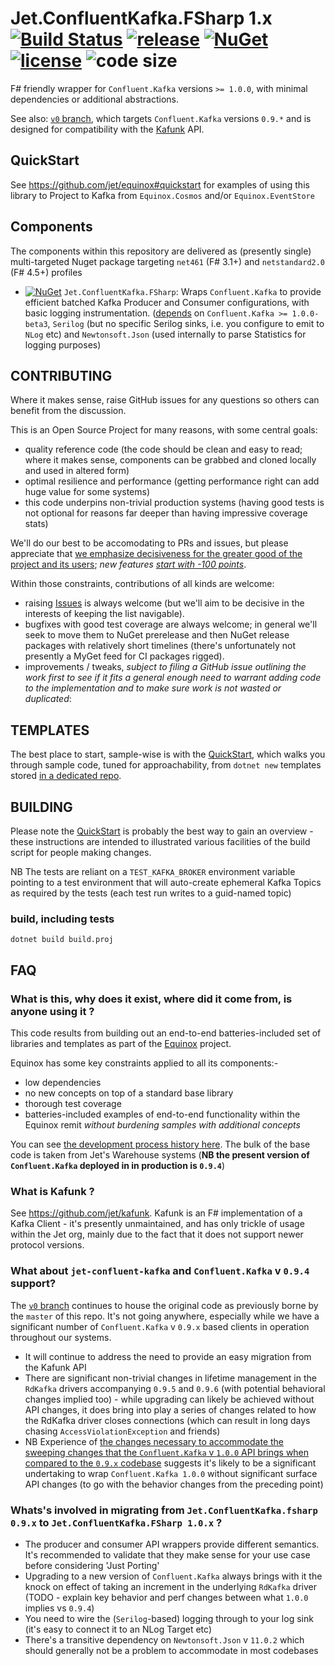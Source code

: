 # Jet.ConfluentKafka.FSharp 1.x [![Build Status](https://dev.azure.com/jet-opensource/opensource/_apis/build/status/jet.Jet.ConfluentKafka.FSharp?branchName=v1)](https://dev.azure.com/jet-opensource/opensource/_build/latest?definitionId=7?branchName=v1) [![release](https://img.shields.io/github/release/jet/Jet.ConfluentKafka.FSharp.svg)](https://github.com/jet/Jet.ConfluentKafka.FSharp/releases) [![NuGet](https://img.shields.io/nuget/vpre/Jet.ConfluentKafka.FSharp.svg?logo=nuget)](https://www.nuget.org/packages/Jet.ConfluentKafka.FSharp/) [![license](https://img.shields.io/github/license/jet/Jet.ConfluentKafka.FSharp.svg)](LICENSE) ![code size](https://img.shields.io/github/languages/code-size/jet/equinox.svg)

F# friendly wrapper for `Confluent.Kafka` versions `>= 1.0.0`, with minimal dependencies or additional abstractions.

See also: [`v0` branch](https://github.com/jet/Jet.ConfluentKafka.FSharp/tree/v0), which targets `Confluent.Kafka` versions `0.9.*` and is designed for compatibility with the [Kafunk](https://github.com/jet/kafunk) API.

## QuickStart

See https://github.com/jet/equinox#quickstart for examples of using this library to Project to Kafka from `Equinox.Cosmos` and/or `Equinox.EventStore`

## Components

The components within this repository are delivered as (presently single) multi-targeted Nuget package targeting `net461` (F# 3.1+) and `netstandard2.0` (F# 4.5+) profiles

- [![NuGet](https://img.shields.io/nuget/vpre/Jet.ConfluentKafka.FSharp.svg)](https://www.nuget.org/packages/Jet.ConfluentKafka.FSharp/) `Jet.ConfluentKafka.FSharp`: Wraps `Confluent.Kafka` to provide efficient batched Kafka Producer and Consumer configurations, with basic logging instrumentation. ([depends](https://www.fuget.org/packages/Jet.ConfluentKafka.FSharp) on `Confluent.Kafka >= 1.0.0-beta3`, `Serilog` (but no specific Serilog sinks, i.e. you configure to emit to `NLog` etc) and `Newtonsoft.Json` (used internally to parse Statistics for logging purposes)

## CONTRIBUTING

Where it makes sense, raise GitHub issues for any questions so others can benefit from the discussion.

This is an Open Source Project for many reasons, with some central goals:

- quality reference code (the code should be clean and easy to read; where it makes sense, components can be grabbed and cloned locally and used in altered form)
- optimal resilience and performance (getting performance right can add huge value for some systems)
- this code underpins non-trivial production systems (having good tests is not optional for reasons far deeper than having impressive coverage stats)

We'll do our best to be accomodating to PRs and issues, but please appreciate that [we emphasize decisiveness for the greater good of the project and its users](https://www.hanselman.com/blog/AlwaysBeClosingPullRequests.aspx); _new features [start with -100 points](https://blogs.msdn.microsoft.com/oldnewthing/20090928-00/?p=16573)_.

Within those constraints, contributions of all kinds are welcome:

- raising [Issues](https://github.com/jet/Jet.ConfluentKafka.FSharp/issues) is always welcome (but we'll aim to be decisive in the interests of keeping the list navigable).
- bugfixes with good test coverage are always welcome; in general we'll seek to move them to NuGet prerelease and then NuGet release packages with relatively short timelines (there's unfortunately not presently a MyGet feed for CI packages rigged).
- improvements / tweaks, _subject to filing a GitHub issue outlining the work first to see if it fits a general enough need to warrant adding code to the implementation and to make sure work is not wasted or duplicated_:

## TEMPLATES

The best place to start, sample-wise is with the [QuickStart](quickstart), which walks you through sample code, tuned for approachability, from `dotnet new` templates stored [in a dedicated repo](https://github.com/jet/dotnet-templates).

## BUILDING

Please note the [QuickStart](quickstart) is probably the best way to gain an overview - these instructions are intended to illustrated various facilities of the build script for people making changes. 

NB The tests are reliant on a `TEST_KAFKA_BROKER` environment variable pointing to a test environment that will auto-create ephemeral Kafka Topics as required by the tests (each test run writes to a guid-named topic)

### build, including tests

    dotnet build build.proj

## FAQ

### What is this, why does it exist, where did it come from, is anyone using it ?

This code results from building out an end-to-end batteries-included set of libraries and templates as part of the [Equinox](https://github.com/jet/equinox) project.

Equinox has some key constraints applied to all its components:-

- low dependencies
- no new concepts on top of a standard base library
- thorough test coverage
- batteries-included examples of end-to-end functionality within the Equinox remit _without burdening samples with additional concepts_

You can see [the development process history here](https://github.com/jet/equinox/pull/87). The bulk of the base code is taken from Jet's Warehouse systems (**NB the present version of `Confluent.Kafka` deployed in in production is `0.9.4`**)

### What is Kafunk ?

See https://github.com/jet/kafunk. Kafunk is an F# implementation of a Kafka Client - it's presently unmaintained, and has only trickle of usage within the Jet org, mainly due to the fact that it does not support newer protocol versions.

### What about `jet-confluent-kafka` and `Confluent.Kafka` v `0.9.4` support?

The [`v0` branch](tree/v0) continues to house the original code as previously borne by the `master` of this repo. It's not going anywhere, especially while we have a significant number of `Confluent.Kafka` v `0.9.x` based clients in operation throughout our systems.

- It will continue to address the need to provide an easy migration from the Kafunk API
- There are significant non-trivial changes in lifetime management in the `RdKafka` drivers accompanying `0.9.5` and `0.9.6` (with potential behavioral changes implied too) - while upgrading can likely be achieved without API changes, it does bring into play a series of changes related to how the RdKafka driver closes connections (which can result in long days chasing `AccessViolationException` and friends)
- NB Experience of [the changes necessary to accommodate the sweeping changes that the `Confluent.Kafka` v `1.0.0` API brings when compared to the `0.9.x` codebase](https://github.com/jet/equinox/pull/87) suggests it's likely to be a significant undertaking to wrap `Confluent.Kafka 1.0.0` without significant surface API changes (to go with the behavior changes from the preceding point)

### Whats's involved in migrating from `Jet.ConfluentKafka.fsharp 0.9.x` to `Jet.ConfluentKafka.FSharp 1.0.x` ?

- The producer and consumer API wrappers provide different semantics. It's recommended to validate that they make sense for your use case before considering 'Just Porting'
- Upgrading to a new version of `Confluent.Kafka` always brings with it the knock on effect of taking an increment in the underlying `RdKafka` driver (TODO - explain key behavior and perf changes between what  `1.0.0` implies vs `0.9.4`)
- You need to wire the (`Serilog`-based) logging through to your log sink (it's easy to connect it to an NLog Target etc)
- There's a transitive dependency on `Newtonsoft.Json` v `11.0.2` which should generally not be a problem to accommodate in most codebases